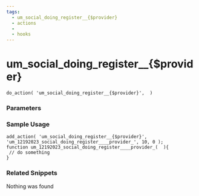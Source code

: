 ```yaml
---
tags: 
  - um_social_doing_register__{$provider}
  - actions
  - 
  - hooks
---
```

# um\_social\_doing\_register\_\_{$provider}

``` php:no-line-numbers
do_action( 'um_social_doing_register__{$provider}',  )
```
<div class='hook-sep'></div>

### Parameters

<div class='hook-sep'></div>



### Sample Usage

``` php:no-line-numbers
add_action( 'um_social_doing_register__{$provider}', 'um_12192023_social_doing_register____provider_', 10, 0 );
function um_12192023_social_doing_register____provider_(  ){
 // do something
}
```
<div class='hook-sep'></div>



### Related Snippets

Nothing was found

